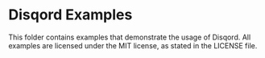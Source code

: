 # Disqord Examples
This folder contains examples that demonstrate the usage of Disqord. All examples are licensed under the MIT license, as stated in the LICENSE file.